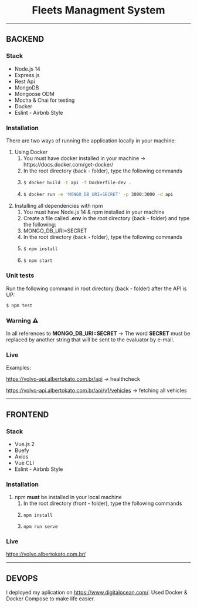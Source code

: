<h1 align="center">Fleets Managment System</h1>
<hr>

## BACKEND
### Stack

<ul>
  <li>Node.js 14</li>
  <li>Express.js</li>
  <li>Rest Api</li>
  <li>MongoDB</li>
  <li>Mongoose ODM</li>
  <li>Mocha & Chai for testing</li>
  <li> Docker </li>
  <li>Eslint - Airbnb Style</li>
</ul>


### Installation

There are two ways of running the application locally in your machine:

<ol>
  <li>
    Using Docker
    <ol>
      <li>You must have docker installed in your machine -> https://docs.docker.com/get-docker/</li>
      <li>In the root directory (back - folder), type the following commands</li> 
      <li>
        
```bash
$ docker build -t api -f Dockerfile-dev .
```
   </li>
         <li>
        
```bash
$ docker run -e 'MONGO_DB_URI=SECRET' -p 3000:3000 -d api
```
   </li>
    </ol>
  </li>
  <li>Installing all dependencies with npm
    <ol>
      <li>You must have Node.js 14 & npm installed in your machine</li>
      <li>Create a file called <b>.env</b> in the root directory (back - folder) and type the following:</li>
      <li>MONGO_DB_URI=SECRET</li>
      <li>In the root directory (back - folder), type the following commands</li>
      <li>
        
```bash
$ npm install
```
   </li>
             <li>
        
```bash
$ npm start
```
   </li>
   </ol>
  </li>
</ol>

### Unit tests
Run the following command in root directory (back - folder) after the API is UP:
```bash
$ npm test
```

### Warning :warning:
In all references to <b>MONGO_DB_URI=SECRET</b> -> The word <b>SECRET</b> must be replaced by another string that will be sent to the evaluator by e-mail.

### Live
Examples:

https://volvo-api.albertokato.com.br/api -> healthcheck

https://volvo-api.albertokato.com.br/api/v1/vehicles -> fetching all vehicles


<hr>

## FRONTEND

### Stack

<ul>
  <li>Vue.js 2</li>
  <li>Buefy</li>
  <li>Axios</li>
  <li> Vue CLI</li>
  <li>Eslint - Airbnb Style</li>
</ul>

### Installation

<ol>
  <li>
    npm <b>must</b> be installed in your local machine
    <ol>
      <li>In the root directory (front - folder), type the following commands</li> 
      <li>
        
```
npm install
```
   </li>
         <li>
  
 ```
npm run serve
```
   </li>
    </ol>
  </li>
 </ol>
 
 ### Live
 
 https://volvo.albertokato.com.br/
 
 
 <hr>

## DEVOPS
I deployed my aplication on https://www.digitalocean.com/. Used Docker & Docker Compose to make life easier.
